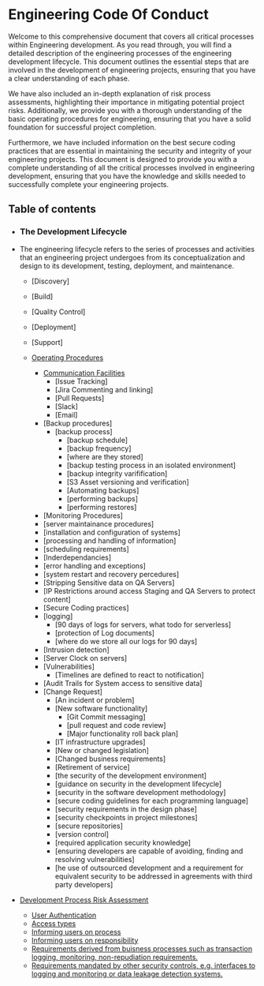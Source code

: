 # Engineering Code Of Conduct

Welcome to this comprehensive document that covers all critical processes within Engineering development. As you read through, you will find a detailed description of the engineering processes of the engineering development lifecycle. This document outlines the essential steps that are involved in the development of engineering projects, ensuring that you have a clear understanding of each phase.

We have also included an in-depth explanation of risk process assessments, highlighting their importance in mitigating potential project risks. Additionally, we provide you with a thorough understanding of the basic operating procedures for engineering, ensuring that you have a solid foundation for successful project completion.

Furthermore, we have included information on the best secure coding practices that are essential in maintaining the security and integrity of your engineering projects. This document is designed to provide you with a complete understanding of all the critical processes involved in engineering development, ensuring that you have the knowledge and skills needed to successfully complete your engineering projects.

## Table of contents

- ### The Development Lifecycle
- The engineering lifecycle refers to the series of processes and activities that an engineering project undergoes from its conceptualization and design to its development, testing, deployment, and maintenance.

  - [Discovery]
  
  - [Build]
  
  - [Quality Control]

  - [Deployment]
  
  - [Support]

 


  - [Operating Procedures](./tbc/tbc.md)
    - [Communication Facilities ](./tbc/tbc.md)
      - [Issue Tracking]
      - [Jira Commenting and linking]
      - [Pull Requests]
      - [Slack]
      - [Email]
    - [Backup procedures]
      - [backup  process]
        - [backup schedule]
        - [backup frequency]
        - [where are they stored]
        - [backup testing process in an isolated environment]
        - [backup integrity varifification]
        - [S3 Asset versioning and verification]
        - [Automating backups]
        - [performing backups]
        - [performing restores]
    - [Monitoring Procedures]
    - [server maintainance procedures]
    - [installation and configuration of systems]
    - [processing and handling of information]
    - [scheduling requirements]
    - [Inderdependancies]
    - [error handling and exceptions]
    - [system restart and recovery percedures]
    - [Stripping Sensitive data on QA Servers]
    - [IP Restrictions around access Staging and QA Servers to  protect content] 
    - [Secure Coding practices]
    - [logging]
      - [90 days of logs for servers, what todo for serverless]
      - [protection of Log documents]
      - [where do we store all our logs for 90 days]
    - [Intrusion detection]
    - [Server Clock on servers]
    - [Vulnerabilities]
      - [Timelines are defined to react to notification]
    - [Audit Trails for System access to sensitive data]
    - [Change Request]
      - [An incident or problem]
      - [New software functionality]
        - [Git Commit messaging]
        - [pull request and code review]
        - [Major functionality roll back plan]
      - [IT infrastructure upgrades]
      - [New or changed legislation]
      - [Changed business requirements]
      - [Retirement of service]
      - [the security of the development environment]
      - [guidance on security in the development lifecycle]
      - [security in the software development methodology]
      - [secure coding guidelines for each programming language]
      - [security requirements in the design phase]
      - [security checkpoints in project milestones]
      - [secure repositories]
      - [version control]
      - [required application security knowledge]
      - [ensuring developers are capable of avoiding, finding and resolving vulnerabilities]
      - [he use of outsourced development and a requirement for equivalent security to be addressed in agreements with third party developers]
      

- [Development Process Risk Assessment](./tbc/tbc.md)
  - [User Authentication](./tbc/tbc.md)
  - [Access types](./tbc/tbc.md)
  - [Informing users on process](./tbc/tbc.md)
  - [Informing users on responsibility](./tbc/tbc.md)
  - [Requirements derived from buisness processes such as transaction logging, monitoring, non-repudiation requirements.](./tbc/tbc.md)
  - [Requirements mandated by other security controls, e.g. interfaces to logging and monitoring or data leakage detection systems. ](./tbc/tbc.md)


